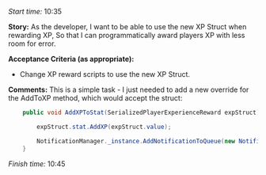 
*Start time:* 10:35

**Story:** 
As the developer, I want to be able to use the new XP Struct when rewarding XP,
So that I can programmatically award players XP with less room for error.

**Acceptance Criteria (as appropriate):**
- Change XP reward scripts to use the new XP Struct.

**Comments:** 
This is a simple task - I just needed to add a new override for the AddToXP method, which would accept the struct:

```c#
    public void AddXPToStat(SerializedPlayerExperienceReward expStruct) {

        expStruct.stat.AddXP(expStruct.value);

        NotificationManager._instance.AddNotificationToQueue(new NotificationMessage("+" + expStruct.value.ToString() + " " + expStruct.stat.GetStatName(),type:NotificationType.XP,st:expStruct.stat));
	}
```

*Finish time:* 10:45